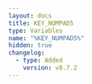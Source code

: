 ```yaml
---
layout: docs
title: KEY_NUMPAD5
type: Variables
name: "%KEY_NUMPAD5%"
hidden: true
changelog:
  - type: Added
    version: v0.7.2
---
```

